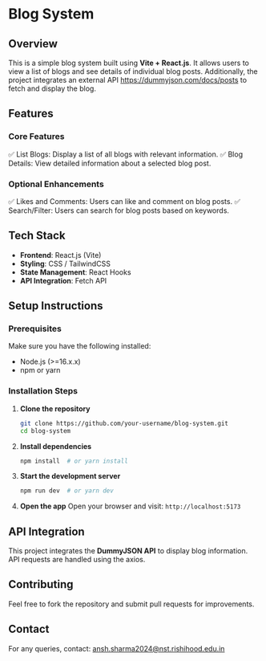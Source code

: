 # Blog System

## Overview
This is a simple blog system built using **Vite + React.js**. It allows users to view a list of blogs and see details of individual blog posts. Additionally, the project integrates an external API https://dummyjson.com/docs/posts to fetch and display the blog.

## Features
### Core Features
✅ List Blogs: Display a list of all blogs with relevant information.
✅ Blog Details: View detailed information about a selected blog post.

### Optional Enhancements
✅ Likes and Comments: Users can like and comment on blog posts.
✅ Search/Filter: Users can search for blog posts based on keywords.

## Tech Stack
- **Frontend**: React.js (Vite)
- **Styling**: CSS / TailwindCSS
- **State Management**: React Hooks
- **API Integration**: Fetch API

## Setup Instructions

### Prerequisites
Make sure you have the following installed:
- Node.js (>=16.x.x)
- npm or yarn

### Installation Steps
1. **Clone the repository**
   ```sh
   git clone https://github.com/your-username/blog-system.git
   cd blog-system
   ```
2. **Install dependencies**
   ```sh
   npm install  # or yarn install
   ```
3. **Start the development server**
   ```sh
   npm run dev  # or yarn dev
   ```
4. **Open the app**
   Open your browser and visit: `http://localhost:5173`

## API Integration
This project integrates the **DummyJSON API** to display blog information. API requests are handled using the axios.

## Contributing
Feel free to fork the repository and submit pull requests for improvements.

## Contact
For any queries, contact: ansh.sharma2024@nst.rishihood.edu.in


